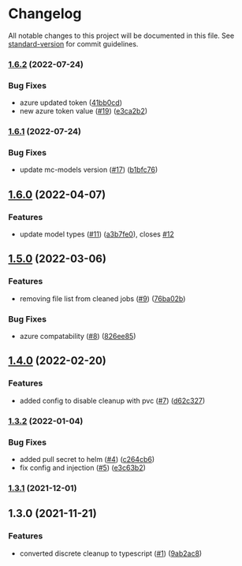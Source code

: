 # Changelog

All notable changes to this project will be documented in this file. See [standard-version](https://github.com/conventional-changelog/standard-version) for commit guidelines.

### [1.6.2](https://github.com/MapColonies/discrete-cleanup/compare/v1.6.1...v1.6.2) (2022-07-24)


### Bug Fixes

* azure updated token ([41bb0cd](https://github.com/MapColonies/discrete-cleanup/commit/41bb0cd31318ffb86e1cba51d2725d7124800edc))
* new azure token value ([#19](https://github.com/MapColonies/discrete-cleanup/issues/19)) ([e3ca2b2](https://github.com/MapColonies/discrete-cleanup/commit/e3ca2b2026dcd00e66bbc95f5339803bb51a5bf7))

### [1.6.1](https://github.com/MapColonies/discrete-cleanup/compare/v1.6.0...v1.6.1) (2022-07-24)


### Bug Fixes

* update mc-models version ([#17](https://github.com/MapColonies/discrete-cleanup/issues/17)) ([b1bfc76](https://github.com/MapColonies/discrete-cleanup/commit/b1bfc762d3ccdfdfdbed686e8317bb2bc12b9dc0))

## [1.6.0](https://github.com/MapColonies/discrete-cleanup/compare/v1.5.0...v1.6.0) (2022-04-07)


### Features

* update model types ([#11](https://github.com/MapColonies/discrete-cleanup/issues/11)) ([a3b7fe0](https://github.com/MapColonies/discrete-cleanup/commit/a3b7fe010e8effcd5a23f64c78cad5088f4776a4)), closes [#12](https://github.com/MapColonies/discrete-cleanup/issues/12)

## [1.5.0](https://github.com/MapColonies/discrete-cleanup/compare/v1.4.0...v1.5.0) (2022-03-06)


### Features

* removing file list from cleaned jobs ([#9](https://github.com/MapColonies/discrete-cleanup/issues/9)) ([76ba02b](https://github.com/MapColonies/discrete-cleanup/commit/76ba02b6ebe799b6828fae2ae87e4825e88babc2))


### Bug Fixes

* azure compatability ([#8](https://github.com/MapColonies/discrete-cleanup/issues/8)) ([826ee85](https://github.com/MapColonies/discrete-cleanup/commit/826ee85a55ec2baa3f4854455b5f5e6470989881))

## [1.4.0](https://github.com/MapColonies/discrete-cleanup/compare/v1.3.2...v1.4.0) (2022-02-20)


### Features

* added config to disable cleanup with pvc ([#7](https://github.com/MapColonies/discrete-cleanup/issues/7)) ([d62c327](https://github.com/MapColonies/discrete-cleanup/commit/d62c3276b28469093fa17428df518dda6de7fc0a))

### [1.3.2](https://github.com/MapColonies/discrete-cleanup/compare/v1.3.1...v1.3.2) (2022-01-04)


### Bug Fixes

* added pull secret to helm ([#4](https://github.com/MapColonies/discrete-cleanup/issues/4)) ([c264cb6](https://github.com/MapColonies/discrete-cleanup/commit/c264cb6a21cac793bae91138bee3920c7ebc1276))
* fix config and injection ([#5](https://github.com/MapColonies/discrete-cleanup/issues/5)) ([e3c63b2](https://github.com/MapColonies/discrete-cleanup/commit/e3c63b2133a7049635b81146fed5e5b94e559423))

### [1.3.1](https://github.com/MapColonies/discrete-cleanup/compare/v1.3.0...v1.3.1) (2021-12-01)

## 1.3.0 (2021-11-21)


### Features

* converted discrete cleanup to typescript ([#1](https://github.com/MapColonies/discrete-cleanup/issues/1)) ([9ab2ac8](https://github.com/MapColonies/discrete-cleanup/commit/9ab2ac8e73c88b6c5d61ae31963f651f68dfc50c))
